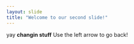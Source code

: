 ```yaml
---
layout: slide
title: "Welcome to our second slide!"
---
```

yay **changin stuff**
Use the left arrow to go back!
